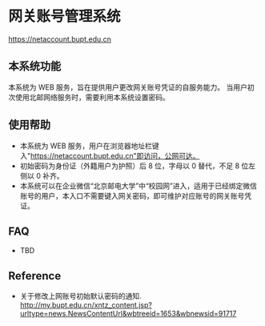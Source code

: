# 网关账号管理系统

https://netaccount.bupt.edu.cn

## 本系统功能

本系统为 WEB 服务，旨在提供用户更改网关账号凭证的自服务能力。
当用户初次使用北邮网络服务时，需要利用本系统设置密码。

## 使用帮助

- 本系统为 WEB 服务，用户在浏览器地址栏键入"https://netaccount.bupt.edu.cn"即访问，公网可达。
- 初始密码为身份证（外籍用户为护照）后 8 位，字母以 0 替代，不足 8 位左侧以 0 补齐。
- 本系统可以在企业微信“北京邮电大学”中“校园网”进入，适用于已经绑定微信账号的用户，本入口不需要键入网关密码，即可维护对应账号的网关账号凭证。

## FAQ

- TBD
## Reference

- 关于修改上网账号初始默认密码的通知. http://my.bupt.edu.cn/xntz_content.jsp?urltype=news.NewsContentUrl&wbtreeid=1653&wbnewsid=91717
